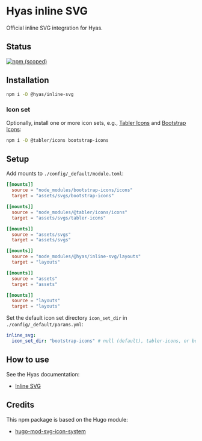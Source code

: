 # Hyas inline SVG

Official inline SVG integration for Hyas.

## Status

[![npm (scoped)](https://img.shields.io/npm/v/@hyas/inline-svg?style=flat-square)](https://www.npmjs.com/package/@hyas/inline-svg)


## Installation

```bash
npm i -D @hyas/inline-svg
```

### Icon set

Optionally, install one or more icon sets, e.g., [Tabler Icons](https://tabler-icons.io/) and [Bootstrap Icons](https://icons.getbootstrap.com/):

```bash
npm i -D @tabler/icons bootstrap-icons
```

## Setup

Add mounts to `./config/_default/module.toml`:

```toml
[[mounts]]
  source = "node_modules/bootstrap-icons/icons"
  target = "assets/svgs/bootstrap-icons"

[[mounts]]
  source = "node_modules/@tabler/icons/icons"
  target = "assets/svgs/tabler-icons"

[[mounts]]
  source = "assets/svgs"
  target = "assets/svgs"

[[mounts]]
  source = "node_modules/@hyas/inline-svg/layouts"
  target = "layouts"

[[mounts]]
  source = "assets"
  target = "assets"

[[mounts]]
  source = "layouts"
  target = "layouts"
```

Set the default icon set directory `icon_set_dir` in `./config/_default/params.yml`:

```yml
inline_svg:
  icon_set_dir: "bootstrap-icons" # null (default), tabler-icons, or bootstrap-icons
```

## How to use

See the Hyas documentation:

- [Inline SVG](https://docs.gethyas.com/guides/integrations-guide/inline-svg/)

## Credits

This npm package is based on the Hugo module:

- [hugo-mod-svg-icon-system](https://github.com/UtkarshVerma/hugo-modules/tree/main/svg-icon-system)
